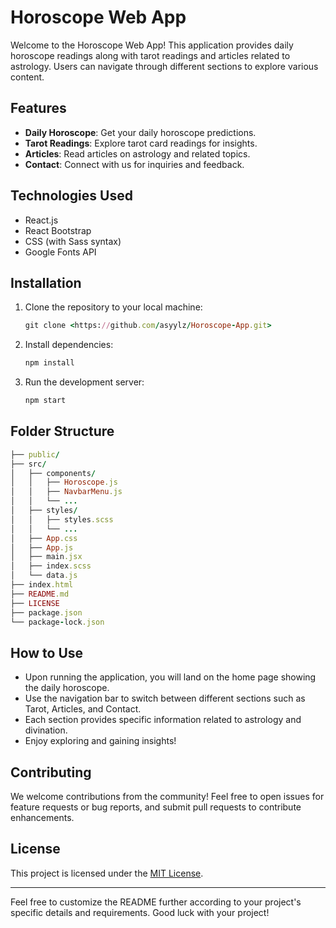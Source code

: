 # Horoscope Web App

Welcome to the Horoscope Web App! This application provides daily horoscope readings along with tarot readings and articles related to astrology. Users can navigate through different sections to explore various content.

## Features

- **Daily Horoscope**: Get your daily horoscope predictions.
- **Tarot Readings**: Explore tarot card readings for insights.
- **Articles**: Read articles on astrology and related topics.
- **Contact**: Connect with us for inquiries and feedback.

## Technologies Used

- React.js
- React Bootstrap
- CSS (with Sass syntax)
- Google Fonts API

## Installation

1. Clone the repository to your local machine:

   ```ruby
   git clone <https://github.com/asyylz/Horoscope-App.git>
   ```

2. Install dependencies:

   ```ruby
   npm install
   ```

3. Run the development server:

   ```ruby
   npm start
   ```
## Folder Structure

```ruby
├── public/
├── src/
│   ├── components/
│   │   ├── Horoscope.js
│   │   ├── NavbarMenu.js
│   │   └── ...
│   ├── styles/
│   │   ├── styles.scss
│   │   └── ...
│   ├── App.css
│   ├── App.js
│   ├── main.jsx
│   ├── index.scss
│   └── data.js
├── index.html
├── README.md
├── LICENSE
├── package.json
└── package-lock.json
```

## How to Use

- Upon running the application, you will land on the home page showing the daily horoscope.
- Use the navigation bar to switch between different sections such as Tarot, Articles, and Contact.
- Each section provides specific information related to astrology and divination.
- Enjoy exploring and gaining insights!

## Contributing

We welcome contributions from the community! Feel free to open issues for feature requests or bug reports, and submit pull requests to contribute enhancements.

## License

This project is licensed under the [MIT License](LICENSE).

---

Feel free to customize the README further according to your project's specific details and requirements. Good luck with your project!

